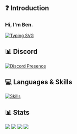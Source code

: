 ## ❓ Introduction

### Hi, I'm Ben.

[![Typing SVG](https://readme-typing-svg.herokuapp.com?duration=7000&lines=FiveM+Developer)](https://github.com/Ben-Bweno)

## 📊 Discord
[![Discord Presence](https://lanyard.cnrad.dev/api/173837280304300032)](https://discord.com/users/173837280304300032)
## 💻 Languages & Skills
[![Skills](https://skillicons.dev/icons?i=html,css,js,ts,php,nodejs,mongodb,mysql,md,git,jquery,nginx,vscode&theme=dark)](https://github.com/Ben-Bweno)

## 📊 Stats

[![](https://img.shields.io/github/followers/awayfromkane?style=for-the-badge)](https://github.com/Ben-Bweno)
[![](https://komarev.com/ghpvc/?username=awayfromkane&color=blue&style=for-the-badge)](https://github.com/Ben-Bweno)
[![](https://img.shields.io/youtube/channel/subscribers/UCaE1me_eiSmYH_A7HHJraVA?style=for-the-badge)](https://github.com/Ben-Bweno)
[![](https://img.shields.io/youtube/channel/views/UCaE1me_eiSmYH_A7HHJraVA?style=for-the-badge)](https://github.com/Ben-Bweno)
